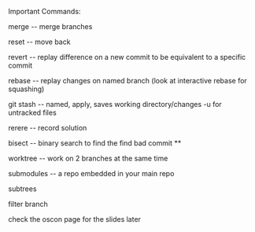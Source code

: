 Important Commands:

merge -- merge branches

reset -- move back 

revert -- replay difference on a new commit to be equivalent to a specific commit

rebase -- replay changes on named branch (look at interactive rebase for squashing)

git stash -- named, apply, saves working directory/changes -u for untracked files

rerere -- record solution

bisect -- binary search to find the find bad commit **

worktree -- work on 2 branches at the same time

submodules -- a repo embedded in your main repo

subtrees 

filter branch

check the oscon page for the slides later


